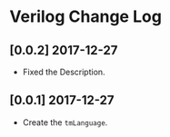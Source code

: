 # Verilog Change Log

## [0.0.2] 2017-12-27

* Fixed the Description.

## [0.0.1] 2017-12-27

* Create the `tmLanguage`.
